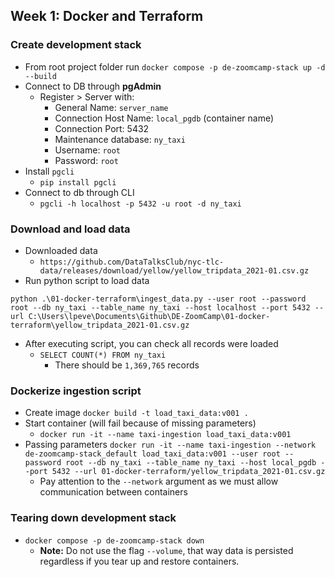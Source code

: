 ## Week 1: Docker and Terraform

### Create development stack
- From root project folder run `docker compose -p de-zoomcamp-stack up -d --build`
- Connect to DB through **pgAdmin**
  - Register > Server with:
    - General Name: `server_name`
    - Connection Host Name: `local_pgdb` (container name)
    - Connection Port: 5432
    - Maintenance database: `ny_taxi`
    - Username: `root`
    - Password: `root`
- Install `pgcli`
  - `pip install pgcli`
- Connect to db through CLI
  - `pgcli -h localhost -p 5432 -u root -d ny_taxi`

### Download and load data
- Downloaded data
  - `https://github.com/DataTalksClub/nyc-tlc-data/releases/download/yellow/yellow_tripdata_2021-01.csv.gz`
- Run python script to load data
```shell
python .\01-docker-terraform\ingest_data.py --user root --password root --db ny_taxi --table_name ny_taxi --host localhost --port 5432 --url C:\Users\lpeve\Documents\Github\DE-ZoomCamp\01-docker-terraform\yellow_tripdata_2021-01.csv.gz
```
- After executing script, you can check all records were loaded
  - `SELECT COUNT(*) FROM ny_taxi`
    - There should be `1,369,765` records

### Dockerize ingestion script
- Create image `docker build -t load_taxi_data:v001 .`
- Start container (will fail because of missing parameters)
  - `docker run -it --name taxi-ingestion load_taxi_data:v001`
- Passing parameters `docker run -it --name taxi-ingestion --network de-zoomcamp-stack_default load_taxi_data:v001 --user root --password root --db ny_taxi --table_name ny_taxi --host local_pgdb --port 5432 --url 01-docker-terraform/yellow_tripdata_2021-01.csv.gz`
  - Pay attention to the `--network` argument as we must allow communication between containers

### Tearing down development stack
- `docker compose -p de-zoomcamp-stack down`
  - **Note:** Do not use the flag `--volume`, that way data is persisted regardless if you tear up and restore containers.